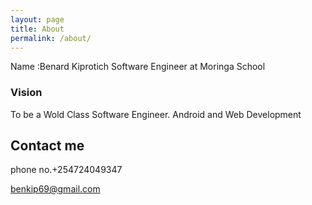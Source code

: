 ```yaml
---
layout: page
title: About
permalink: /about/
---
```


 Name :Benard Kiprotich
Software Engineer at Moringa School

### Vision 

To be  a Wold Class Software Engineer.
Android and Web Development

## Contact me

phone no.+254724049347


[benkip69@gmail.com](https://mail.google.com/mail/)
